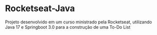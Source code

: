 # Rocketseat-Java
Projeto desenvolvido em um curso ministrado pela Rocketseat, utilizando Java 17 e Springboot 3.0 para a construção de uma To-Do List

